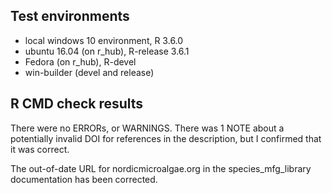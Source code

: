 ## Test environments
* local windows 10 environment, R 3.6.0
* ubuntu 16.04 (on r_hub), R-release 3.6.1
* Fedora (on r_hub), R-devel
* win-builder (devel and release)

## R CMD check results
There were no ERRORs, or WARNINGS. There was 1 NOTE about a potentially
invalid DOI for references in the description, but I confirmed that
it was correct.

The out-of-date URL for nordicmicroalgae.org in the species_mfg_library
 documentation has been corrected.
